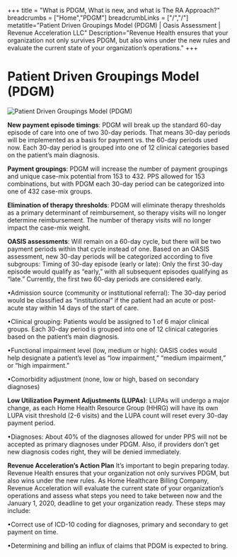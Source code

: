 +++
title = "What is PDGM, What is new, and what is The RA Approach?"
breadcrumbs = ["Home","PDGM"]
breadcrumbLinks = ["/","/"]
metatitle="Patient Driven Groupings Model (PDGM) | Oasis Assessment | Revenue Acceleration LLC"
Description="Revenue Health ensures that your organization not only survives PDGM, but also wins under the new rules and evaluate the current state of your organization’s operations."
+++

# Patient Driven Groupings Model (PDGM)

![Patient Driven Groupings Model (PDGM)](/img/resources/PGDM.png)

**New payment episode timings**: PDGM will break up the standard 60-day episode of care into one of two 30-day periods. That means 30-day periods will be implemented as a basis for payment vs. the 60-day periods used now. Each 30-day period is grouped into one of 12 clinical categories based on the patient’s main diagnosis.

**Payment groupings**: PDGM will increase the number of payment groupings and unique case-mix potential from 153 to 432. PPS allowed for 153 combinations, but with PDGM each 30-day period can be categorized into one of 432 case-mix groups.

**Elimination of therapy thresholds**: PDGM will eliminate therapy thresholds as a primary determinant of reimbursement, so therapy visits will no longer determine reimbursement. The number of therapy visits will no longer impact the case-mix weight.

**OASIS assessments**: Will remain on a 60-day cycle, but there will be two payment periods within that cycle instead of one. Based on an OASIS assessment, new 30-day periods will be categorized according to five subgroups:
Timing of 30-day episode (early or late): Only the first 30-day episode would qualify as “early,” with all subsequent episodes qualifying as “late.” Currently, the first two 60-day periods are considered early.

•Admission source (community or institutional referral): The 30-day period would be classified as “institutional” if the patient had an acute or post-acute stay within 14 days of the start of care.

•Clinical grouping: Patients would be assigned to 1 of 6 major clinical groups. Each 30-day period is grouped into one of 12 clinical categories based on the patient’s main diagnosis.

•Functional impairment level (low, medium or high): OASIS codes would help designate a patient’s level as “low impairment,” “medium impairment,” or “high impairment.”

•Comorbidity adjustment (none, low or high, based on secondary diagnoses)

**Low Utilization Payment Adjustments (LUPAs)**: LUPAs will undergo a major change, as each Home Health Resource Group (HHRG) will have its own LUPA visit threshold (2-6 visits) and the LUPA count will reset every 30-day payment period.

•Diagnoses: About 40% of the diagnoses allowed for under PPS will not be accepted as primary diagnoses under PDGM. Also, if providers don’t get new diagnosis codes right, they will be denied immediately.

**Revenue Acceleration’s Action Plan**
It’s important to begin preparing today. Revenue Health ensures that your organization not only survives PDGM, but also wins under the new rules. As Home Healthcare Billing Company, Revenue Acceleration will evaluate the current state of your organization’s operations and assess what steps you need to take between now and the January 1, 2020, deadline to get your organization ready. These steps may include:

•Correct use of ICD-10 coding for diagnoses, primary and secondary to get payment on time.

•Determining and billing an influx of claims that PDGM is expected to bring.
